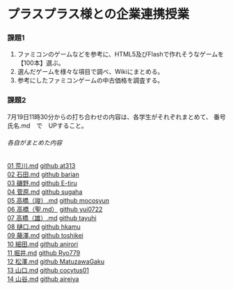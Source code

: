 # プラスプラス様との企業連携授業

### 課題1  

1. ファミコンのゲームなどを参考に、HTML5及びFlashで作れそうなゲームを【100本】選ぶ。 
2. 選んだゲームを様々な項目で調べ、Wikiにまとめる。 
3. 参考にしたファミコンゲームの中古価格を調査する。 


### 課題2

7月19日11時30分からの打ち合わせの内容は、各学生がそれぞれまとめて、
番号氏名.md　で　UPすること。

###### 各自がまとめた内容  
[01 荒川.md](01_Arakawa.md)              [github at313](https://github.com/at313)  
[02 石田.md](02_Ishida.md)               [github barian](https://github.com/barian)    
[03 磯野.md](03_Isono.md)                [github E-tiru](https://github.com/E-tiru)    
[04 菅原.md](04_sugawara.md)             [github sugaha](https://github.com/sugaha)  
[05 高橋（竣）.md](05_takahashi.md)      [github mocosyun](https://github.com/mocosyun)    
[06 高橋（聖.md）](06_masato.md)         [github yui0722](https://github.com/yui0722)  
[07 高橋（雄）.md](07_takahashiyuhi.md)  [github tayuhi](https://github.com/tayuhi)    
[08 樋口.md](08_Higucghi.md)             [github hkamu](https://github.com/hkamu)    
[09 藤澤.md](09_Fujisawa.md)             [github toshikei](https://github.com/toshikei)  
[10 細田.md](10_Hosoda.md)               [github anirori](https://github.com/anirori)    
[11 堀井.md](11_Horii.md)                [github Ryo779](https://github.com/Ryo779)    
[12 松澤.md](12_Matsuzawa.md)            [github MatuzawaGaku](https://github.com/MatuzawaGaku)    
[13 山口.md](13_Yamaguchi.md)            [github cocytus01](https://github.com/cocytus01)    
[14 山谷.md](14_Yamaya.md)               [github aireiya](https://github.com/aireiya)    


